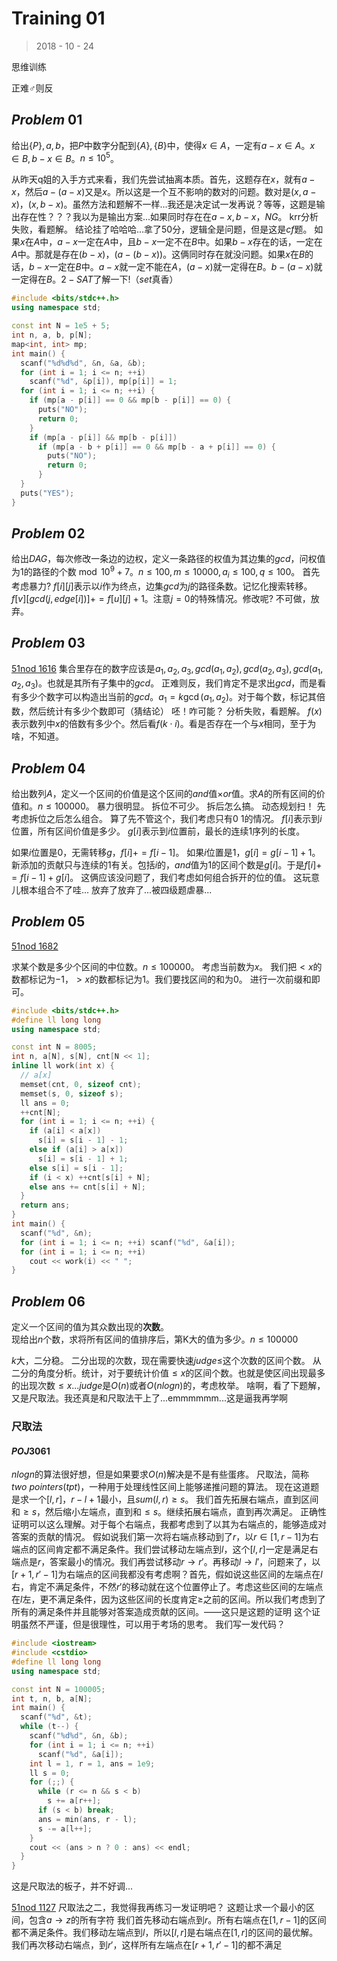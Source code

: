 # Training 01

> 2018 - 10 - 24

思维训练

正难♂则反

## $Problem \ 01$

给出$\{P\}, a, b$，把$P$中数字分配到$\{A\}, \{B\}$中，使得$x \in {A}$，一定有$a - x \in {A}$。$x \in B, b - x \in B$。$n \le 10^5$。

从昨天q姐的入手方式来看，我们先尝试抽离本质。首先，这题存在$x$，就有$a - x$，然后$a - (a - x)$又是$x$。所以这是一个互不影响的数对的问题。数对是$(x, a - x)$，$(x, b - x)$。虽然方法和题解不一样...我还是决定试一发再说？等等，这题是输出存在性？？？我以为是输出方案...如果同时存在在$a - x, b - x$，$NG$。
krr分析失败，看题解。
结论挂了哈哈哈...拿了50分，逻辑全是问题，但是这是$cf$题。
如果$x$在$A$中，$a - x$一定在$A$中，且$b - x$一定不在$B$中。如果$b - x$存在的话，一定在$A$中。那就是存在$(b - x)$，$(a - (b - x))$。这俩同时存在就没问题。如果$x$在$B$的话，$b - x$一定在$B$中。$a - x$就一定不能在$A$，$(a - x)$就一定得在$B$。$b - (a - x)$就一定得在$B$。$2-SAT$了解一下!（$set$真香）

```cpp
#include <bits/stdc++.h>
using namespace std;

const int N = 1e5 + 5;
int n, a, b, p[N];
map<int, int> mp;
int main() {
  scanf("%d%d%d", &n, &a, &b);
  for (int i = 1; i <= n; ++i)
    scanf("%d", &p[i]), mp[p[i]] = 1;
  for (int i = 1; i <= n; ++i) {
    if (mp[a - p[i]] == 0 && mp[b - p[i]] == 0) {
      puts("NO");
      return 0;
    }
    if (mp[a - p[i]] && mp[b - p[i]])
      if (mp[a - b + p[i]] == 0 && mp[b - a + p[i]] == 0) {
        puts("NO");
        return 0;
      }
  }
  puts("YES");
}
```

## $Problem \ 02$

给出$DAG$，每次修改一条边的边权，定义一条路径的权值为其边集的$gcd$，问权值为$1$的路径的个数$\bmod 10^9 + 7$。$n \le 100, m \le 10000, a_i \le 100, q \le 100$。
首先考虑暴力?
$f[i][j]$表示以$i$作为终点，边集$gcd$为$j$的路径条数。记忆化搜索转移。$f[v][gcd(j, edge[i])] += f[u][j] + 1$。注意$j = 0$的特殊情况。修改呢?
不可做，放弃。

## $Problem \ 03$

[51nod 1616](http://www.51nod.com/onlineJudge/questionCode.html#!problemId=1616)
集合里存在的数字应该是$a_1, a_2, a_3, gcd(a_1, a_2), gcd(a_2, a_3), gcd(a_1, a_2, a_3)$。也就是其所有子集中的$gcd$。
正难则反，我们肯定不是求出$gcd$，而是看有多少个数字可以构造出当前的$gcd$。$a_1 = k \gcd(a_1, a_2)$。对于每个数，标记其倍数，然后统计有多少个数即可（猜结论）
呸！咋可能？
分析失败，看题解。
$f(x)$表示数列中$x$的倍数有多少个。然后看$f(k \cdot i)$。看是否存在一个与$x$相同，至于为啥，不知道。

## $Problem \ 04$

给出数列$A$，定义一个区间的价值是这个区间的$and$值$\times$$or$值。求$A$的所有区间的价值和。$n \le 100000$。
暴力很明显。
拆位不可少。
拆后怎么搞。
动态规划扫！
先考虑拆位之后怎么组合。
算了先不管这个，我们考虑只有$0 \ 1$的情况。
$f[i]$表示到$i$位置，所有区间价值是多少。
$g[i]$表示到$i$位置前，最长的连续$1$序列的长度。

如果$i$位置是$0$，无需转移$g$，$f[i] += f[i - 1]$。
如果$i$位置是$1$，$g[i] = g[i - 1] + 1$。
新添加的贡献只与连续的$1$有关。包括$i$的，$and$值为$1$的区间个数是$g[i]$。于是$f[i] += f[i - 1] + g[i]$。
这俩应该没问题了，我们考虑如何组合拆开的位的值。
这玩意儿根本组合不了哇...
放弃了放弃了...被四级题虐暴...

## $Problem \ 05$

[51nod 1682](https://www.51nod.com/onlineJudge/questionCode.html#!problemId=1682)

求某个数是多少个区间的中位数。$n \le 100000$。
考虑当前数为$x$。
我们把$< x$的数都标记为$-1$，$> x$的数都标记为$1$。我们要找区间的和为$0$。	进行一次前缀和即可。
```cpp
#include <bits/stdc++.h>
#define ll long long
using namespace std;

const int N = 8005;
int n, a[N], s[N], cnt[N << 1];
inline ll work(int x) {
  // a[x]
  memset(cnt, 0, sizeof cnt);
  memset(s, 0, sizeof s);
  ll ans = 0;
  ++cnt[N];
  for (int i = 1; i <= n; ++i) {
    if (a[i] < a[x])
      s[i] = s[i - 1] - 1;
    else if (a[i] > a[x])
      s[i] = s[i - 1] + 1;
    else s[i] = s[i - 1];
    if (i < x) ++cnt[s[i] + N];
    else ans += cnt[s[i] + N];
  }
  return ans;
}
int main() {
  scanf("%d", &n);
  for (int i = 1; i <= n; ++i) scanf("%d", &a[i]);
  for (int i = 1; i <= n; ++i)
    cout << work(i) << " ";
}
```

## $Problem \ 06$

定义一个区间的值为其众数出现的**次数**。  
现给出$n$个数，求将所有区间的值排序后，第K大的值为多少。$n \le 100000$

$k$大，二分稳。
二分出现的次数，现在需要快速$judge$$\le$这个次数的区间个数。
从二分的角度分析。统计，对于要统计价值$\le x$的区间个数。也就是使区间出现最多的出现次数$\le x$...$judge$是$O(n)$或者$O(nlogn)$的，考虑枚举。
啥啊，看了下题解，又是尺取法。我还真是和尺取法干上了...emmmmmm...这是逼我再学啊

### 尺取法

#### $POJ3061$

$nlogn$的算法很好想，但是如果要求$O(n)$解决是不是有些蛋疼。
尺取法，简称$two \ pointers(tpt)$，一种用于处理线性区间上能够递推问题的算法。
现在这道题是求一个$[l, r]$，$r - l + 1$最小，且$sum(l, r)\ge s$。
我们首先拓展右端点，直到区间和$\ge s$，然后缩小左端点，直到和$\le s$。继续拓展右端点，直到再次满足。
正确性证明可以这么理解。对于每个右端点，我都考虑到了以其为右端点的，能够造成对答案的贡献的情况。
假如说我们第一次将右端点移动到了$r$，以$r \in [1, r - 1]$为右端点的区间肯定都不满足条件。我们尝试移动左端点到$l$，这个$[l, r]$一定是满足右端点是$r$，答案最小的情况。我们再尝试移动$r \rightarrow r'$。再移动$l \rightarrow l'$，问题来了，以$[r +1, r' - 1]$为右端点的区间我都没有考虑啊？首先，假如说这些区间的左端点在$l$右，肯定不满足条件，不然$r'$的移动就在这个位置停止了。考虑这些区间的左端点在$l$左，更不满足条件，因为这些区间的长度肯定$\ge$之前的区间。所以我们考虑到了所有的满足条件并且能够对答案造成贡献的区间。——这只是这题的证明
这个证明虽然不严谨，但是很理性，可以用于考场的思考。
我们写一发代码？
```cpp
#include <iostream>
#include <cstdio>
#define ll long long
using namespace std;

const int N = 100005;
int t, n, b, a[N];
int main() {
  scanf("%d", &t);
  while (t--) {
    scanf("%d%d", &n, &b);
    for (int i = 1; i <= n; ++i)
      scanf("%d", &a[i]);
    int l = 1, r = 1, ans = 1e9;
    ll s = 0;
    for (;;) {
      while (r <= n && s < b)
        s += a[r++];
      if (s < b) break;
      ans = min(ans, r - l);
      s -= a[l++];
    }
    cout << (ans > n ? 0 : ans) << endl;
  }
}
```
这是尺取法的板子，并不好调...

[51nod 1127](https://www.51nod.com/onlineJudge/questionCode.html#!problemId=1127)
尺取法之二，我觉得我再练习一发证明吧？
这题让求一个最小的区间，包含$a \rightarrow z$的所有字符
我们首先移动右端点到$r$。所有右端点在$[1, r - 1]$的区间都不满足条件。我们移动左端点到$l$，所以$[l, r]$是右端点在$[1, r]$的区间的最优解。我们再次移动右端点，到$r'$，这样所有左端点在$[r +1, r' - 1]$的都不满足
<!--stackedit_data:
eyJoaXN0b3J5IjpbLTQ4NDk5MDgzNl19
-->